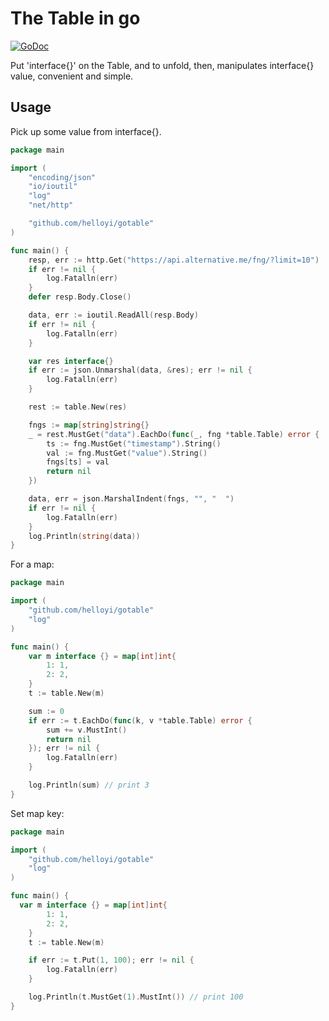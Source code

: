 # The Table in go

[![GoDoc](https://godoc.org/github.com/helloyi/gotable?status.svg)](https://godoc.org/github.com/helloyi/gotable)

Put 'interface{}' on the Table, and to unfold, then, manipulates interface{} value, convenient and simple.

## Usage

Pick up some value from interface{}.
```go
package main

import (
	"encoding/json"
	"io/ioutil"
	"log"
	"net/http"

	"github.com/helloyi/gotable"
)

func main() {
	resp, err := http.Get("https://api.alternative.me/fng/?limit=10")
	if err != nil {
		log.Fatalln(err)
	}
	defer resp.Body.Close()

	data, err := ioutil.ReadAll(resp.Body)
	if err != nil {
		log.Fatalln(err)
	}

	var res interface{}
	if err := json.Unmarshal(data, &res); err != nil {
		log.Fatalln(err)
	}

	rest := table.New(res)

	fngs := map[string]string{}
	_ = rest.MustGet("data").EachDo(func(_, fng *table.Table) error {
		ts := fng.MustGet("timestamp").String()
		val := fng.MustGet("value").String()
		fngs[ts] = val
		return nil
	})

	data, err = json.MarshalIndent(fngs, "", "  ")
	if err != nil {
		log.Fatalln(err)
	}
	log.Println(string(data))
}
```

For a map:
```go
package main

import (
	"github.com/helloyi/gotable"
	"log"
)

func main() {
	var m interface {} = map[int]int{
		1: 1,
		2: 2,
	}
	t := table.New(m)

	sum := 0
	if err := t.EachDo(func(k, v *table.Table) error {
		sum += v.MustInt()
		return nil
	}); err != nil {
		log.Fatalln(err)
	}

	log.Println(sum) // print 3
}
```

Set map key:
```go
package main

import (
	"github.com/helloyi/gotable"
	"log"
)

func main() {
  var m interface {} = map[int]int{
		1: 1,
		2: 2,
	}
	t := table.New(m)

	if err := t.Put(1, 100); err != nil {
		log.Fatalln(err)
	}

	log.Println(t.MustGet(1).MustInt()) // print 100
}
```

